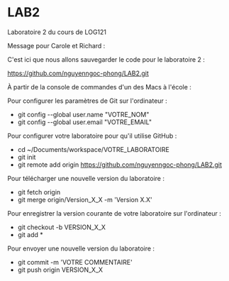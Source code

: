 # LAB2
Laboratoire 2 du cours de LOG121

Message pour Carole et Richard :

C'est ici que nous allons sauvegarder le code pour le laboratoire 2 :

https://github.com/nguyenngoc-phong/LAB2.git

À partir de la console de commandes d'un des Macs à l'école :

Pour configurer les paramètres de Git sur l'ordinateur :
  - git config --global user.name "VOTRE_NOM"
  - git config --global user.email "VOTRE_EMAIL"

Pour configurer votre laboratoire pour qu'il utilise GitHub :
  - cd ~/Documents/workspace/VOTRE_LABORATOIRE
  - git init
  - git remote add origin https://github.com/nguyenngoc-phong/LAB2.git

Pour télécharger une nouvelle version du laboratoire :
  - git fetch origin
  - git merge origin/Version_X_X -m 'Version X.X'

Pour enregistrer la version courante de votre laboratoire sur l'ordinateur :
  - git checkout -b VERSION_X_X
  - git add *

Pour envoyer une nouvelle version du laboratoire :
  - git commit -m 'VOTRE COMMENTAIRE'
  - git push origin VERSION_X_X
